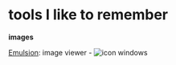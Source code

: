 # tools I like to remember

<!--

    badges:
    -------

    * windows:

    ```
    ![windows](https://img.shields.io/static/v1?logo=windows&style=flat&color=blue&message=windows&label=)
    ```

    * linux:
    ```
    ![linux](https://img.shields.io/static/v1?logo=linux&style=flat&color=222&message=linux&label=)
    ```


    https://img.shields.io/static/v1?logo=linux&style=flat&color=222&message=linux&label=

-->

**images**

[Emulsion](https://arturkovacs.github.io/emulsion-website/): image viewer - ![icon windows](https://img.shields.io/static/v1?logo=windows&style=flat&color=blue&message=windows&label=)